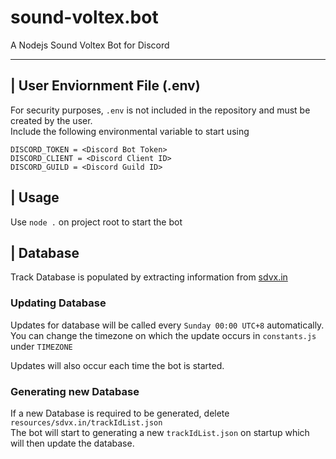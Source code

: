# sound-voltex.bot
A Nodejs Sound Voltex Bot for Discord

---

## | User Enviornment File (.env)

For security purposes, ```.env``` is not included in the repository and must be created by the user.  
Include the following environmental variable to start using
```
DISCORD_TOKEN = <Discord Bot Token>
DISCORD_CLIENT = <Discord Client ID>
DISCORD_GUILD = <Discord Guild ID>
```
## | Usage

Use ```node .``` on project root to start the bot  
 
## | Database

Track Database is populated by extracting information from [sdvx.in](https://sdvx.in/) 

### Updating Database

Updates for database will be called every ```Sunday 00:00 UTC+8``` automatically.  
You can change the timezone on which the update occurs in ```constants.js``` under ```TIMEZONE```

Updates will also occur each time the bot is started.  

### Generating new Database

If a new Database is required to be generated, delete ```resources/sdvx.in/trackIdList.json```   
The bot will start to generating a new ```trackIdList.json``` on startup which will then update the database.
